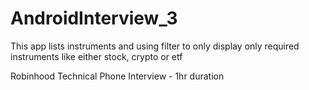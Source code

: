 # AndroidInterview_3

This app lists instruments and using filter to only display only required instruments like either
stock, crypto or etf

Robinhood Technical Phone Interview - 1hr duration


